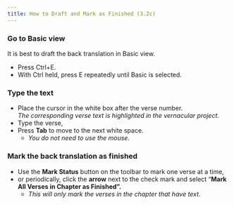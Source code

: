 ```yaml
---
title: How to Draft and Mark as Finished (3.2c)
---
```

### Go to Basic view

It is best to draft the back translation in Basic view.

-   Press Ctrl+E.
-   With Ctrl held, press E repeatedly until Basic is selected.

### Type the text

-   Place the cursor in the white box after the verse number.  
    *The corresponding verse text is highlighted in the vernacular project.*
-   Type the verse,
-   Press **Tab** to move to the next white space.  
    -  *You do not need to use the mouse*.

### Mark the back translation as finished

-   Use the **Mark Status** button on the toolbar to mark one verse at a time,
-   or periodically, click the **arrow** next to the check mark and select “**Mark All Verses in Chapter as Finished”.**  
    -  *This will only mark the verses in the chapter that have text*.
